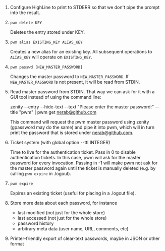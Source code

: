 1. Configure HighLine to print to STDERR so that we don't pipe the prompt into the result.

1. `pwm delete KEY`

    Deletes the entry stored under KEY.

1. `pwm alias EXISTING_KEY ALIAS_KEY`

    Creates a new alias for an existing key. All subsequent operations to `ALIAS_KEY` will operate on `EXISTING_KEY`.

1. `pwm passwd [NEW_MASTER_PASSWORD]`
    
    Changes the master password to `NEW_MASTER_PASSWORD`. If `NEW_MASTER_PASSWORD` is not present, it will be read from STDIN.

1. Read master password from STDIN. That way we can ask for it with a GUI tool instead of using the command line:
    
    zenity --entry --hide-text --text "Please enter the master password:" --title "pwm" | pwm get nerab@github.com

    This command will request the pwm master password using zenity (gpassword may do the same) and pipe it into pwm, which will in turn print the password that is stored under nerab@github.com.
  
1. Ticket system (with global option --ttl INTEGER)

    Time to live for the authentication ticket.
    Pass in 0 to disable authentication tickets. In this case, pwm will ask for the master password for every invocation.
    Passing in -1 will make pwm not ask for the master password again until the ticket is manually deleted (e.g. by calling `pwm expire` in .logout). 

1. `pwm expire`

    Expires an existing ticket (useful for placing in a .logout file).
    
1. Store more data about each password, for instance
    * last modified (not just for the whole store)
    * last accessed (not just for the whole store)
    * password history
    * arbitrary meta data (user name, URL, comments, etc)

1. Printer-friendly export of clear-text passwords, maybe in JSON or other format
